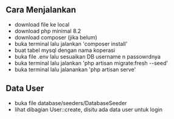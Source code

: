 
## Cara Menjalankan

- download file ke local
- download php minimal 8.2
- download composer (jika belum)
- buka terminal lalu jalankan 'composer install'
- buat tabel mysql dengan nama koperasi
- buka file .env lalu sesuaikan DB username n passowrdnya
- buka terminal lalu jalankan 'php artisan migrate:fresh --seed'
- buka terminal lalu jalanankan 'php artisan serve'


## Data User
- buka file database/seeders/DatabaseSeeder
- lihat dibagian User::create, disitu ada data user untuk login

